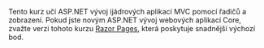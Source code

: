 Tento kurz učí ASP.NET vývoj ijádrových aplikací MVC pomocí řadičů a zobrazení. Pokud jste novým ASP.NET vývoj webových aplikací Core, zvažte verzi tohoto kurzu [Razor Pages,](xref:tutorials/razor-pages/razor-pages-start) která poskytuje snadnější výchozí bod.

